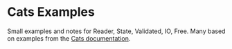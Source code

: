# Cats Examples

Small examples and notes for Reader, State, Validated, IO, Free.
Many based on examples from the
[Cats documentation](https://typelevel.org/cats/datatypes.html).
